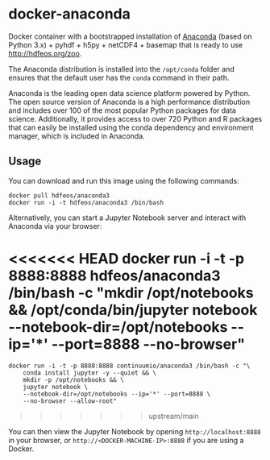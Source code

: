 # docker-anaconda

Docker container with a bootstrapped installation of [Anaconda](http://continuum.io/downloads) (based on Python 3.x) + pyhdf + h5py + netCDF4 + basemap that is ready to use http://hdfeos.org/zoo.

The Anaconda distribution is installed into the `/opt/conda` folder and ensures that the default user has the `conda` command in their path.

Anaconda is the leading open data science platform powered by Python. The open source version of Anaconda is a high performance distribution and includes over 100 of the most popular Python packages for data science. Additionally, it provides access to over 720 Python and R packages that can easily be installed using the conda dependency and environment manager, which is included in Anaconda.

Usage
-----

You can download and run this image using the following commands:

    docker pull hdfeos/anaconda3
    docker run -i -t hdfeos/anaconda3 /bin/bash

Alternatively, you can start a Jupyter Notebook server and interact with Anaconda via your browser:

<<<<<<< HEAD
    docker run -i -t -p 8888:8888 hdfeos/anaconda3 /bin/bash -c "mkdir /opt/notebooks && /opt/conda/bin/jupyter notebook --notebook-dir=/opt/notebooks --ip='*' --port=8888 --no-browser"
=======
    docker run -i -t -p 8888:8888 continuumio/anaconda3 /bin/bash -c "\
        conda install jupyter -y --quiet && \
        mkdir -p /opt/notebooks && \
        jupyter notebook \
        --notebook-dir=/opt/notebooks --ip='*' --port=8888 \
        --no-browser --allow-root"
>>>>>>> upstream/main

You can then view the Jupyter Notebook by opening `http://localhost:8888` in your browser, or `http://<DOCKER-MACHINE-IP>:8888` if you are using a Docker.

